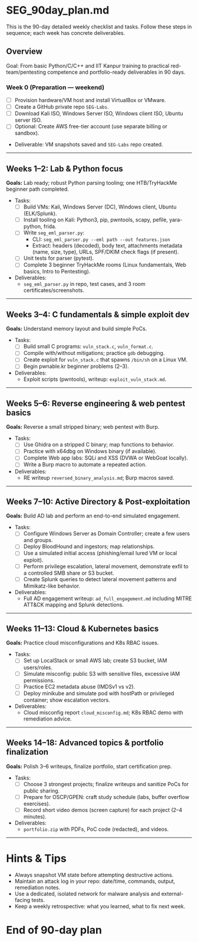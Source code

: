 
# SEG_90day_plan.md
This is the 90-day detailed weekly checklist and tasks. Follow these steps in sequence; each week has concrete deliverables.

## Overview
Goal: From basic Python/C/C++ and IIT Kanpur training to practical red-team/pentesting competence and portfolio-ready deliverables in 90 days.

### Week 0 (Preparation — weekend)
- [ ] Provision hardware/VM host and install VirtualBox or VMware.
- [ ] Create a GitHub private repo `SEG-Labs`.
- [ ] Download Kali ISO, Windows Server ISO, Windows client ISO, Ubuntu server ISO.
- [ ] Optional: Create AWS free-tier account (use separate billing or sandbox).
- Deliverable: VM snapshots saved and `SEG-Labs` repo created.

---

## Weeks 1–2: Lab & Python focus
**Goals:** Lab ready; robust Python parsing tooling; one HTB/TryHackMe beginner path completed.
- Tasks:
  - [ ] Build VMs: Kali, Windows Server (DC), Windows client, Ubuntu (ELK/Splunk).
  - [ ] Install tooling on Kali: Python3, pip, pwntools, scapy, pefile, yara-python, frida.
  - [ ] Write `seg_eml_parser.py`:
    - CLI: `seg_eml_parser.py --eml path --out features.json`
    - Extract: headers (decoded), body text, attachments metadata (name, size, type), URLs, SPF/DKIM check flags (if present).
  - [ ] Unit tests for parser (pytest).
  - [ ] Complete 3 beginner TryHackMe rooms (Linux fundamentals, Web basics, Intro to Pentesting).
- Deliverables:
  - `seg_eml_parser.py` in repo, test cases, and 3 room certificates/screenshots.

---

## Weeks 3–4: C fundamentals & simple exploit dev
**Goals:** Understand memory layout and build simple PoCs.
- Tasks:
  - [ ] Build small C programs: `vuln_stack.c`, `vuln_format.c`.
  - [ ] Compile with/without mitigations; practice `gdb` debugging.
  - [ ] Create exploit for `vuln_stack.c` that spawns `/bin/sh` on a Linux VM.
  - [ ] Begin pwnable.kr beginner problems (2–3).
- Deliverables:
  - Exploit scripts (pwntools), writeup: `exploit_vuln_stack.md`.

---

## Weeks 5–6: Reverse engineering & web pentest basics
**Goals:** Reverse a small stripped binary; web pentest with Burp.
- Tasks:
  - [ ] Use Ghidra on a stripped C binary; map functions to behavior.
  - [ ] Practice with x64dbg on Windows binary (if available).
  - [ ] Complete Web app labs: SQLi and XSS (DVWA or WebGoat locally).
  - [ ] Write a Burp macro to automate a repeated action.
- Deliverables:
  - RE writeup `reversed_binary_analysis.md`; Burp macros saved.

---

## Weeks 7–10: Active Directory & Post‑exploitation
**Goals:** Build AD lab and perform an end-to-end simulated engagement.
- Tasks:
  - [ ] Configure Windows Server as Domain Controller; create a few users and groups.
  - [ ] Deploy BloodHound and ingestors; map relationships.
  - [ ] Use a simulated initial access (phishing/email lured VM or local exploit).
  - [ ] Perform privilege escalation, lateral movement, demonstrate exfil to a controlled SMB share or S3 bucket.
  - [ ] Create Splunk queries to detect lateral movement patterns and Mimikatz-like behavior.
- Deliverables:
  - Full AD engagement writeup: `ad_full_engagement.md` including MITRE ATT&CK mapping and Splunk detections.

---

## Weeks 11–13: Cloud & Kubernetes basics
**Goals:** Practice cloud misconfigurations and K8s RBAC issues.
- Tasks:
  - [ ] Set up LocalStack or small AWS lab; create S3 bucket, IAM users/roles.
  - [ ] Simulate misconfig: public S3 with sensitive files, excessive IAM permissions.
  - [ ] Practice EC2 metadata abuse (IMDSv1 vs v2).
  - [ ] Deploy minikube and simulate pod with hostPath or privileged container; show escalation vectors.
- Deliverables:
  - Cloud misconfig report `cloud_misconfig.md`; K8s RBAC demo with remediation advice.

---

## Weeks 14–18: Advanced topics & portfolio finalization
**Goals:** Polish 3–6 writeups, finalize portfolio, start certification prep.
- Tasks:
  - [ ] Choose 3 strongest projects; finalize writeups and sanitize PoCs for public sharing.
  - [ ] Prepare for OSCP/GPEN: craft study schedule (labs, buffer overflow exercises).
  - [ ] Record short video demos (screen capture) for each project (2–4 minutes).
- Deliverables:
  - `portfolio.zip` with PDFs, PoC code (redacted), and videos.

---

# Hints & Tips
- Always snapshot VM state before attempting destructive actions.
- Maintain an attack log in your repo: date/time, commands, output, remediation notes.
- Use a dedicated, isolated network for malware analysis and external-facing tests.
- Keep a weekly retrospective: what you learned, what to fix next week.

# End of 90-day plan
